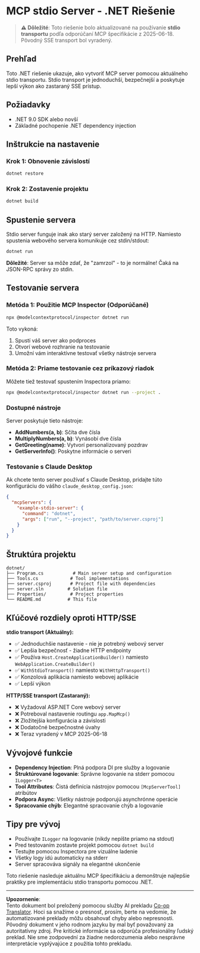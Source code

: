 <!--
CO_OP_TRANSLATOR_METADATA:
{
  "original_hash": "69372338676e01a2c97f42f70fdfbf42",
  "translation_date": "2025-08-26T20:25:19+00:00",
  "source_file": "03-GettingStarted/05-stdio-server/solution/dotnet/README.md",
  "language_code": "sk"
}
-->
# MCP stdio Server - .NET Riešenie

> **⚠️ Dôležité**: Toto riešenie bolo aktualizované na používanie **stdio transportu** podľa odporúčaní MCP špecifikácie z 2025-06-18. Pôvodný SSE transport bol vyradený.

## Prehľad

Toto .NET riešenie ukazuje, ako vytvoriť MCP server pomocou aktuálneho stdio transportu. Stdio transport je jednoduchší, bezpečnejší a poskytuje lepší výkon ako zastaraný SSE prístup.

## Požiadavky

- .NET 9.0 SDK alebo novší
- Základné pochopenie .NET dependency injection

## Inštrukcie na nastavenie

### Krok 1: Obnovenie závislostí

```bash
dotnet restore
```

### Krok 2: Zostavenie projektu

```bash
dotnet build
```

## Spustenie servera

Stdio server funguje inak ako starý server založený na HTTP. Namiesto spustenia webového servera komunikuje cez stdin/stdout:

```bash
dotnet run
```

**Dôležité**: Server sa môže zdať, že "zamrzol" - to je normálne! Čaká na JSON-RPC správy zo stdin.

## Testovanie servera

### Metóda 1: Použitie MCP Inspector (Odporúčané)

```bash
npx @modelcontextprotocol/inspector dotnet run
```

Toto vykoná:
1. Spustí váš server ako podproces
2. Otvorí webové rozhranie na testovanie
3. Umožní vám interaktívne testovať všetky nástroje servera

### Metóda 2: Priame testovanie cez príkazový riadok

Môžete tiež testovať spustením Inspectora priamo:

```bash
npx @modelcontextprotocol/inspector dotnet run --project .
```

### Dostupné nástroje

Server poskytuje tieto nástroje:

- **AddNumbers(a, b)**: Sčíta dve čísla
- **MultiplyNumbers(a, b)**: Vynásobí dve čísla  
- **GetGreeting(name)**: Vytvorí personalizovaný pozdrav
- **GetServerInfo()**: Poskytne informácie o serveri

### Testovanie s Claude Desktop

Ak chcete tento server používať s Claude Desktop, pridajte túto konfiguráciu do vášho `claude_desktop_config.json`:

```json
{
  "mcpServers": {
    "example-stdio-server": {
      "command": "dotnet",
      "args": ["run", "--project", "path/to/server.csproj"]
    }
  }
}
```

## Štruktúra projektu

```
dotnet/
├── Program.cs           # Main server setup and configuration
├── Tools.cs            # Tool implementations
├── server.csproj       # Project file with dependencies
├── server.sln         # Solution file
├── Properties/         # Project properties
└── README.md          # This file
```

## Kľúčové rozdiely oproti HTTP/SSE

**stdio transport (Aktuálny):**
- ✅ Jednoduchšie nastavenie - nie je potrebný webový server
- ✅ Lepšia bezpečnosť - žiadne HTTP endpointy
- ✅ Používa `Host.CreateApplicationBuilder()` namiesto `WebApplication.CreateBuilder()`
- ✅ `WithStdioTransport()` namiesto `WithHttpTransport()`
- ✅ Konzolová aplikácia namiesto webovej aplikácie
- ✅ Lepší výkon

**HTTP/SSE transport (Zastaraný):**
- ❌ Vyžadoval ASP.NET Core webový server
- ❌ Potreboval nastavenie routingu `app.MapMcp()`
- ❌ Zložitejšia konfigurácia a závislosti
- ❌ Dodatočné bezpečnostné úvahy
- ❌ Teraz vyradený v MCP 2025-06-18

## Vývojové funkcie

- **Dependency Injection**: Plná podpora DI pre služby a logovanie
- **Štruktúrované logovanie**: Správne logovanie na stderr pomocou `ILogger<T>`
- **Tool Attributes**: Čistá definícia nástrojov pomocou `[McpServerTool]` atribútov
- **Podpora Async**: Všetky nástroje podporujú asynchrónne operácie
- **Spracovanie chýb**: Elegantné spracovanie chýb a logovanie

## Tipy pre vývoj

- Používajte `ILogger` na logovanie (nikdy nepíšte priamo na stdout)
- Pred testovaním zostavte projekt pomocou `dotnet build`
- Testujte pomocou Inspectora pre vizuálne ladenie
- Všetky logy idú automaticky na stderr
- Server spracováva signály na elegantné ukončenie

Toto riešenie nasleduje aktuálnu MCP špecifikáciu a demonštruje najlepšie praktiky pre implementáciu stdio transportu pomocou .NET.

---

**Upozornenie**:  
Tento dokument bol preložený pomocou služby AI prekladu [Co-op Translator](https://github.com/Azure/co-op-translator). Hoci sa snažíme o presnosť, prosím, berte na vedomie, že automatizované preklady môžu obsahovať chyby alebo nepresnosti. Pôvodný dokument v jeho rodnom jazyku by mal byť považovaný za autoritatívny zdroj. Pre kritické informácie sa odporúča profesionálny ľudský preklad. Nie sme zodpovední za žiadne nedorozumenia alebo nesprávne interpretácie vyplývajúce z použitia tohto prekladu.